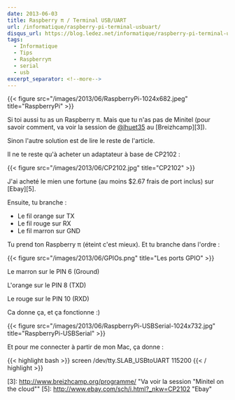 ```yaml
---
date: 2013-06-03
title: Raspberry π / Terminal USB/UART
url: /informatique/raspberry-pi-terminal-usbuart/
disqus_url: https://blog.ledez.net/informatique/raspberry-pi-terminal-usbuart/
tags:
  - Informatique
  - Tips
  - Raspberryπ
  - serial
  - usb
excerpt_separator: <!--more-->
---
```

{{< figure src="/images/2013/06/RaspberryPi-1024x682.jpeg" title="RaspberryPi" >}}

Si toi aussi tu as un Raspberry π. Mais que tu n'as pas de Minitel (pour savoir comment, va voir la session de [@lhuet35][2] au [Breizhcamp][3]).

Sinon l'autre solution est de lire le reste de l'article.

<!--more-->

Il ne te reste qu'à acheter un adaptateur à base de CP2102 :

{{< figure src="/images/2013/06/CP2102.jpg" title="CP2102" >}}

J'ai acheté le mien une fortune (au moins $2.67 frais de port inclus) sur [Ebay][5].

Ensuite, tu branche :

  * Le fil orange sur TX
  * Le fil rouge sur RX
  * Le fil marron sur GND

Tu prend ton Raspberry π (éteint c'est mieux). Et tu branche dans l'ordre :

{{< figure src="/images/2013/06/GPIOs.png" title="Les ports GPIO" >}}

Le marron sur le PIN 6 (Ground)

L'orange sur le PIN 8 (TXD)

Le rouge sur le PIN 10 (RXD)

Ca donne ça, et ça fonctionne :)

{{< figure src="/images/2013/06/RaspberryPi-USBSerial-1024x732.jpg" title="RaspberryPi-USBSerial" >}}

Et pour me connecter à partir de mon Mac, ça donne :

{{< highlight bash >}}
screen /dev/tty.SLAB_USBtoUART 115200
{{< / highlight >}}

 [2]: https://twitter.com/lhuet35 "Laurent Huet aka Minitel master"
 [3]: http://www.breizhcamp.org/programme/ "Va voir la session "Minitel on the cloud""
 [5]: http://www.ebay.com/sch/i.html?_nkw=CP2102 "Ebay"
